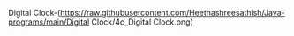 Digital Clock-(https://raw.githubusercontent.com/Heethashreesathish/Java-programs/main/Digital Clock/4c_Digital Clock.png)
